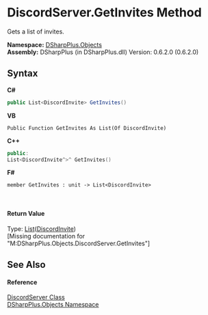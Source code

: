 # DiscordServer.GetInvites Method 
 

Gets a list of invites.

**Namespace:**&nbsp;<a href="b70db947-75ff-488f-5245-350c6ca1e522">DSharpPlus.Objects</a><br />**Assembly:**&nbsp;DSharpPlus (in DSharpPlus.dll) Version: 0.6.2.0 (0.6.2.0)

## Syntax

**C#**<br />
``` C#
public List<DiscordInvite> GetInvites()
```

**VB**<br />
``` VB
Public Function GetInvites As List(Of DiscordInvite)
```

**C++**<br />
``` C++
public:
List<DiscordInvite^>^ GetInvites()
```

**F#**<br />
``` F#
member GetInvites : unit -> List<DiscordInvite> 

```

<br />

#### Return Value
Type: <a href="http://msdn2.microsoft.com/en-us/library/6sh2ey19" target="_blank">List</a>(<a href="6c6db59d-eb63-dd1c-2bfa-3030468d7a97">DiscordInvite</a>)<br />\[Missing <returns> documentation for "M:DSharpPlus.Objects.DiscordServer.GetInvites"\]

## See Also


#### Reference
<a href="0bea1794-96dc-62e4-4798-1bd4e0abad39">DiscordServer Class</a><br /><a href="b70db947-75ff-488f-5245-350c6ca1e522">DSharpPlus.Objects Namespace</a><br />